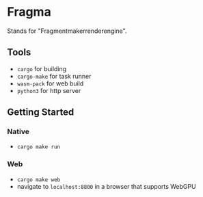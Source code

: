 # Fragma

Stands for "Fragmentmakerrenderengine".

## Tools

- `cargo` for building
- `cargo-make` for task runner
- `wasm-pack` for web build
- `python3` for http server

## Getting Started

### Native

- `cargo make run`

### Web

- `cargo make web`
- navigate to `localhost:8800` in a browser that supports WebGPU
